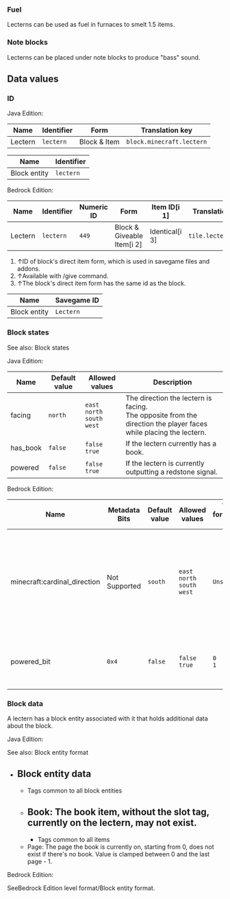 ### Fuel
Lecterns can be used as fuel in furnaces to smelt 1.5 items.

### Note blocks
Lecterns can be placed under note blocks to produce "bass" sound.

## Data values
### ID
Java Edition:

| Name    | Identifier | Form         | Translation key           |
|---------|------------|--------------|---------------------------|
| Lectern | `lectern`  | Block & Item | `block.minecraft.lectern` |

| Name         | Identifier |
|--------------|------------|
| Block entity | `lectern`  |

Bedrock Edition:

| Name    | Identifier | Numeric ID | Form                       | Item ID[i 1]   | Translation key     |
|---------|------------|------------|----------------------------|----------------|---------------------|
| Lectern | `lectern`  | `449`      | Block & Giveable Item[i 2] | Identical[i 3] | `tile.lectern.name` |

1. ↑ID of block's direct item form, which is used in savegame files and addons.
2. ↑Available with /give command.
3. ↑The block's direct item form has the same id as the block.

| Name         | Savegame ID |
|--------------|-------------|
| Block entity | `Lectern`   |

### Block states
See also: Block states

Java Edition:

| Name     | Default value | Allowed values                            | Description                                                                                                          |
|----------|---------------|-------------------------------------------|----------------------------------------------------------------------------------------------------------------------|
| facing   | `north`       | `east`<br/>`north`<br/>`south`<br/>`west` | The direction the lectern is facing.<br/>The opposite from the direction the player faces while placing the lectern. |
| has_book | `false`       | `false`<br/>`true`                        | If the lectern currently has a book.                                                                                 |
| powered  | `false`       | `false`<br/>`true`                        | If the lectern is currently outputting a redstone signal.                                                            |

Bedrock Edition:

| Name                         | Metadata Bits | Default value | Allowed values                            | Values forMetadata Bits | Description                                                                                                          |
|------------------------------|---------------|---------------|-------------------------------------------|-------------------------|----------------------------------------------------------------------------------------------------------------------|
| minecraft:cardinal_direction | Not Supported | `south`       | `east`<br/>`north`<br/>`south`<br/>`west` | `Unsupported`           | The direction the lectern is facing.<br/>The opposite from the direction the player faces while placing the lectern. |
| powered_bit                  | `0x4`         | `false`       | `false`<br/>`true`                        | `0`<br/>`1`             | If the lectern is currently outputting a redstone signal.                                                            |



### Block data
A lectern has a block entity associated with it that holds additional data about the block.

Java Edition:

See also: Block entity format

- Block entity data
	- 
	- Tags common to all block entities
	- Book: The book item, without the slot tag, currently on the lectern, may not exist.
		- 
		- Tags common to all items
	- Page: The page the book is currently on, starting from 0, does not exist if there's no book. Value is clamped between 0 and the last page - 1.

Bedrock Edition:

SeeBedrock Edition level format/Block entity format.

